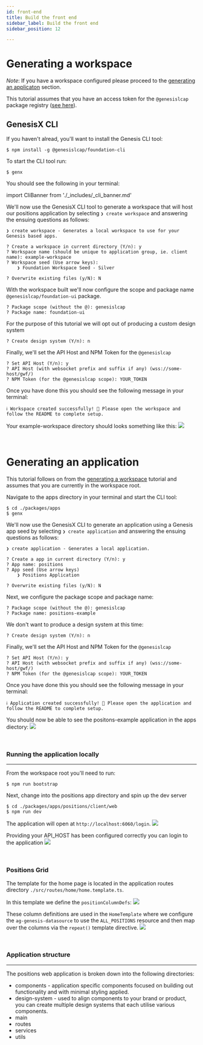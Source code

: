 ```yaml
---
id: front-end
title: Build the front end
sidebar_label: Build the front end
sidebar_position: 12

---
```

# <a name="#partOne"></a> Generating a workspace
_Note_: If you have a workspace configured please proceed to the [generating an applicaton](#partTwo) section. 

This tutorial assumes that you have an access token for the `@genesislcap` package registry ([see here](https://docs.genesis.global/secure/web-ui-reference/cli/#pre-flight-steps)).

GenesisX CLI
---

If you haven't alread, you'll want to install the Genesis CLI tool:
```
$ npm install -g @genesislcap/foundation-cli
```

To start the CLI tool run:
```
$ genx
```
You should see the following in your terminal:

import CliBanner from './_includes/_cli_banner.md'
<CliBanner />

We'll now use the GenesisX CLI tool to generate a workspace that will host our positions application by selecting `❯ create workspace` and answering the ensuing questions as follows:

```
❯ create workspace - Generates a local workspace to use for your Genesis based apps.

? Create a workspace in current directory (Y/n): y
? Workspace name (should be unique to application group, ie. client name): example-workspace
? Workspace seed (Use arrow keys):
    ❯ Foundation Workspace Seed - Silver

? Overwrite existing files (y/N): N
```

With the workspace built we'll now configure the scope and package name `@genesislcap/foundation-ui` package.

```
? Package scope (without the @): genesislcap
? Package name: foundation-ui
```

For the purpose of this tutorial we will opt out of producing a custom design system
```
? Create design system (Y/n): n
```

Finally, we'll set the API Host and NPM Token for the `@genesislcap`
<!-- TODO: what will the user set the API Host to? -->
```
? Set API Host (Y/n): y
? API Host (with websocket prefix and suffix if any) (wss://some-host/gwf/) 
? NPM Token (for the @genesislcap scope): YOUR_TOKEN
```

Once you have done this you should see the following message in your terminal:
```
ℹ Workspace created successfully! 🎉 Please open the workspace and follow the README to complete setup.
```
Your example-workspace directory should looks something like this:
![](/img/example-workspace.png)

<br>

# <a name="#partTwo"></a> Generating an application

This tutorial follows on from the [generating a workspace](#partOne) tutorial and assumes that you are currently in the workspace root.

Navigate to the apps directory in your terminal and start the CLI tool:
```
$ cd ./packages/apps
$ genx
```

We'll now use the GenesisX CLI to generate an application using a Genesis app seed by selecting `❯ create application` and answering the ensuing questions as follows:

```
❯ create application - Generates a local application.

? Create a app in current directory (Y/n): y
? App name: positions
? App seed (Use arrow keys)
    ❯ Positions Application

? Overwrite existing files (y/N): N
```

Next, we configure the package scope and package name:
<!-- TODO: this package name need to be foundation-ui? -->
```
? Package scope (without the @): genesislcap
? Package name: positions-example
```

We don't want to produce a design system at this time:
```
? Create design system (Y/n): n
```

Finally, we'll set the API Host and NPM Token for the `@genesislcap`
<!-- TODO: what will the user set the API Host to? -->
```
? Set API Host (Y/n): y
? API Host (with websocket prefix and suffix if any) (wss://some-host/gwf/) 
? NPM Token (for the @genesislcap scope): YOUR_TOKEN
```

Once you have done this you should see the following message in your terminal:
```
ℹ Application created successfully! 🎉 Please open the application and follow the README to complete setup.
```
You should now be able to see the positons-example application in the apps diectory:
![](/img/positions-example.png)

<br>

### Running the application locally
---
From the workspace root you'll need to run:
```
$ npm run bootstrap
```

Next, change into the positions app directory and spin up the dev server
```
$ cd ./packages/apps/positions/client/web
$ npm run dev
```

The application will open at `http://localhost:6060/login`.
![](/img/positions-example--login.png)

Providing your API_HOST has been configured correctly you can login to the application
![](/img/positions-example--home.png)

<br>

### Positions Grid
The template for the home page is located in the application routes directory `./src/routes/home/home.template.ts`.

In this template we define the `positionColumnDefs`:
![](/img/positions-example--column-defs.png)

These column definitions are used in the `HomeTemplate` where we configure the `ag-genesis-datasource` to use the `ALL_POSITIONS` resource and then map over the columns via the `repeat()` template directive.
![](/img/positions-example--grid-template.png)


<br>

### Application structure
---
The positions web application is broken down into the following directories:
- components - application specific components focused on building out functionality and with minimal styling applied.
- design-system - used to align components to your brand or product, you can create multiple design systems that each utilise various components.
- main
- routes
- services
- utils


